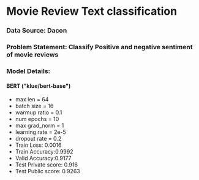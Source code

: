 # Movie Review Text classification
### Data Source: Dacon

### Problem Statement: Classify Positive and negative sentiment of movie reviews

### Model Details:
#### BERT ("klue/bert-base")
* max len = 64
* batch size = 16
* warmup ratio = 0.1
* num epochs = 10
* max grad_norm = 1
* learning rate =  2e-5
* dropout rate = 0.2
* Train Loss: 0.0016
* Train Accuracy:0.9992
* Valid Accuracy:0.9177
* Test Private score: 0.916
* Test Public score: 0.9263
